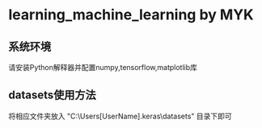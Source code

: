 # learning_machine_learning by MYK

## 系统环境
请安装Python解释器并配置numpy,tensorflow,matplotlib库

## datasets使用方法
将相应文件夹放入 "C:\Users\[UserName]\.keras\datasets\"  目录下即可